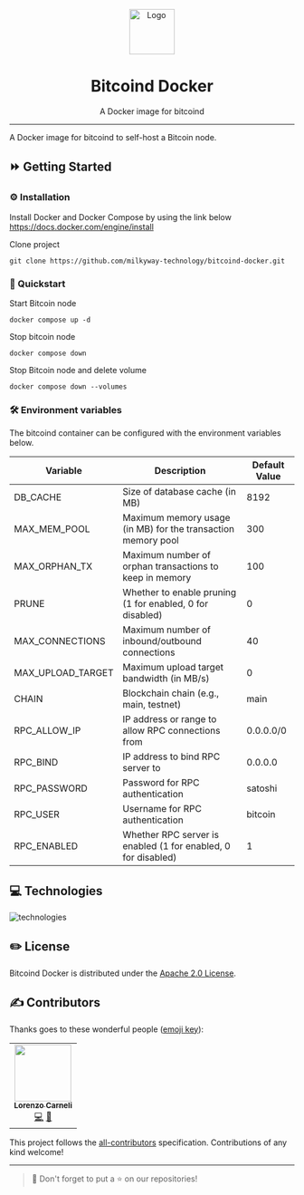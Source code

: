 <p align="center">
    <a href="https://github.com/milkyway-technology/bitcoind-docker">
    <img src="https://cdn.svgporn.com/logos/bitcoin.svg" width="80" alt="Logo" /></a>
</p>

<h1 align="center">Bitcoind Docker</h1>

<p align="center">A Docker image for bitcoind</p>

---

A Docker image for bitcoind to self-host a Bitcoin node.

## ⏩ Getting Started

### ⚙️ Installation

Install Docker and Docker Compose by using the link below
https://docs.docker.com/engine/install

Clone project
```shell
git clone https://github.com/milkyway-technology/bitcoind-docker.git
```

### 🏁 Quickstart

Start Bitcoin node
```shell
docker compose up -d
```

Stop bitcoin node
```shell
docker compose down
```

Stop Bitcoin node and delete volume
```shell
docker compose down --volumes
```

### 🛠️ Environment variables

The bitcoind container can be configured with the environment variables below.

| Variable          | Description                                                   | Default Value |
|-------------------|---------------------------------------------------------------|---------------|
| DB_CACHE          | Size of database cache (in MB)                                | 8192          |
| MAX_MEM_POOL      | Maximum memory usage (in MB) for the transaction memory pool  | 300           |
| MAX_ORPHAN_TX     | Maximum number of orphan transactions to keep in memory       | 100           |
| PRUNE             | Whether to enable pruning (1 for enabled, 0 for disabled)     | 0             |
| MAX_CONNECTIONS   | Maximum number of inbound/outbound connections                | 40            |
| MAX_UPLOAD_TARGET | Maximum upload target bandwidth (in MB/s)                     | 0             |
| CHAIN             | Blockchain chain (e.g., main, testnet)                        | main          |
| RPC_ALLOW_IP      | IP address or range to allow RPC connections from             | 0.0.0.0/0     |
| RPC_BIND          | IP address to bind RPC server to                              | 0.0.0.0       |
| RPC_PASSWORD      | Password for RPC authentication                               | satoshi       |
| RPC_USER          | Username for RPC authentication                               | bitcoin       |
| RPC_ENABLED       | Whether RPC server is enabled (1 for enabled, 0 for disabled) | 1             |


## 💻 Technologies

<img src="https://skillicons.dev/icons?i=docker" alt="technologies" />

## ✏️ License

Bitcoind Docker is distributed under the [Apache 2.0 License](LICENSE).

## ✍️ Contributors

Thanks goes to these wonderful people ([emoji key](https://allcontributors.org/docs/en/emoji-key)):

<!-- ALL-CONTRIBUTORS-LIST:START - Do not remove or modify this section -->
<!-- prettier-ignore-start -->
<!-- markdownlint-disable -->

<table>
  <tr>
    <td align="center"><a href="https://github.com/lcarneli"><img src="https://avatars.githubusercontent.com/u/25481821?v=4" width="100px;" alt=""/><br /><sub><b>Lorenzo Carneli</b></sub></a><br /><a href="https://github.com/milkyway-technology/.bitcoind-docker/commits?author=lcarneli" title="Code">💻</a> <a href="#" title="Ideas">🤔</a></td>
  </tr>
</table>

<!-- markdownlint-restore -->
<!-- prettier-ignore-end -->
<!-- ALL-CONTRIBUTORS-LIST:END -->

This project follows the [all-contributors](https://github.com/all-contributors/all-contributors) specification. Contributions of any kind welcome!

---

> 🚀 Don't forget to put a ⭐️ on our repositories!